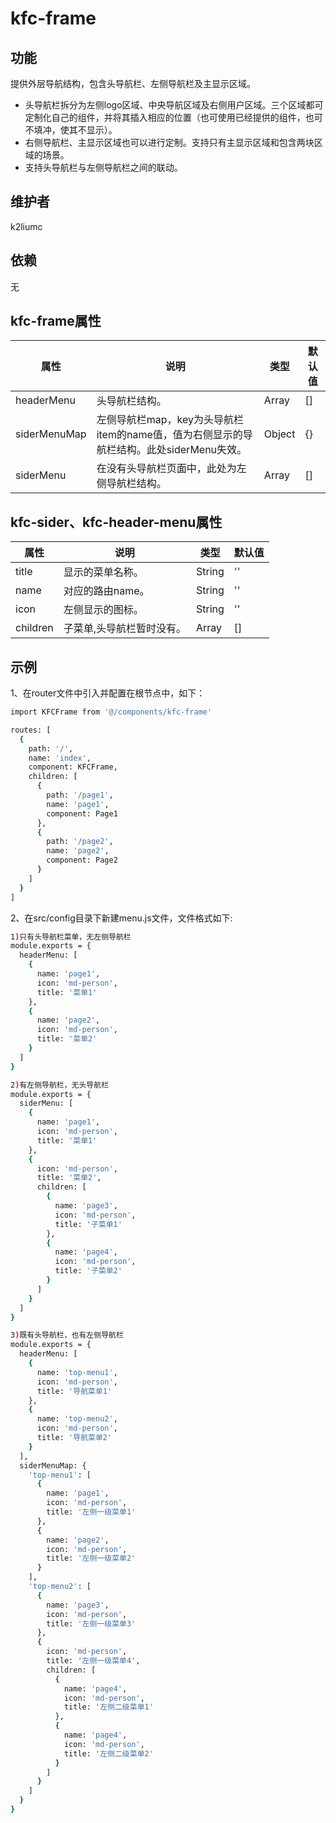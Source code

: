 # kfc-frame

## 功能
提供外层导航结构，包含头导航栏、左侧导航栏及主显示区域。

- 头导航栏拆分为左侧logo区域、中央导航区域及右侧用户区域。三个区域都可定制化自己的组件，并将其插入相应的位置（也可使用已经提供的组件，也可不填冲，使其不显示）。
- 右侧导航栏、主显示区域也可以进行定制。支持只有主显示区域和包含两块区域的场景。
- 支持头导航栏与左侧导航栏之间的联动。

## 维护者
k2liumc

## 依赖
无

## kfc-frame属性
| 属性                    | 说明                           | 类型                 | 默认值        |
| ----------------------- | ------------------------------ | -------------------- | ------------- |
| headerMenu|头导航栏结构。| Array|[]|
| siderMenuMap|左侧导航栏map，key为头导航栏item的name值，值为右侧显示的导航栏结构。此处siderMenu失效。| Object |{}|
| siderMenu|在没有头导航栏页面中，此处为左侧导航栏结构。|Array|[]|

## kfc-sider、kfc-header-menu属性
| 属性        | 说明     | 类型   | 默认值 |
| ----------- | -------- | ------ | ------ |
|title|显示的菜单名称。|String|''|
|name|对应的路由name。|String|''|
|icon|左侧显示的图标。|String|''|
|children|子菜单,头导航栏暂时没有。|Array|[]

## 示例
1、在router文件中引入并配置在根节点中，如下：
```bash
import KFCFrame from '@/components/kfc-frame'

routes: [
  {
    path: '/',
    name: 'index',
    component: KFCFrame,
    children: [
      {
        path: '/page1',
        name: 'page1',
        component: Page1
      },
      {
        path: '/page2',
        name: 'page2',
        component: Page2
      }
    ]
  }
]
```
2、在src/config目录下新建menu.js文件，文件格式如下:
```bash
1)只有头导航栏菜单，无左侧导航栏
module.exports = {
  headerMenu: [
    {
      name: 'page1',
      icon: 'md-person',
      title: '菜单1'
    },
    {
      name: 'page2',
      icon: 'md-person',
      title: '菜单2'
    }
  ]
}
```
```bash
2)有左侧导航栏，无头导航栏
module.exports = {
  siderMenu: [
    {
      name: 'page1',
      icon: 'md-person',
      title: '菜单1'
    },
    {
      icon: 'md-person',
      title: '菜单2',
      children: [
        {
          name: 'page3',
          icon: 'md-person',
          title: '子菜单1'
        },
        {
          name: 'page4',
          icon: 'md-person',
          title: '子菜单2'
        }
      ]
    }
  ]
}
```
```bash
3)既有头导航栏，也有左侧导航栏
module.exports = {
  headerMenu: [
    {
      name: 'top-menu1',
      icon: 'md-person',
      title: '导航菜单1'
    },
    {
      name: 'top-menu2',
      icon: 'md-person',
      title: '导航菜单2'
    }
  ],
  siderMenuMap: {
    'top-menu1': [
      {
        name: 'page1',
        icon: 'md-person',
        title: '左侧一级菜单1'
      },
      {
        name: 'page2',
        icon: 'md-person',
        title: '左侧一级菜单2'
      }
    ],
    'top-menu2': [
      {
        name: 'page3',
        icon: 'md-person',
        title: '左侧一级菜单3'
      },
      {
        icon: 'md-person',
        title: '左侧一级菜单4',
        children: [
          {
            name: 'page4',
            icon: 'md-person',
            title: '左侧二级菜单1'
          },
          {
            name: 'page4',
            icon: 'md-person',
            title: '左侧二级菜单2'
          }
        ]
      }
    ]
  }
}
```
